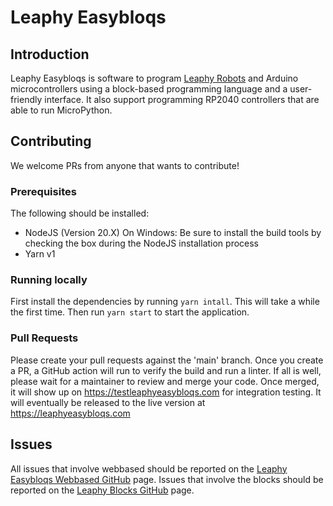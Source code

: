 # Leaphy Easybloqs

## Introduction

Leaphy Easybloqs is software to program [Leaphy Robots](https://www.leaphy.nl) and Arduino microcontrollers using a block-based programming language and a user-friendly interface.
It also support programming RP2040 controllers that are able to run MicroPython.

## Contributing

We welcome PRs from anyone that wants to contribute!

### Prerequisites

The following should be installed:

-   NodeJS (Version 20.X)
    On Windows: Be sure to install the build tools by checking the box during the NodeJS installation process
-   Yarn v1

### Running locally

First install the dependencies by running `yarn intall`. This will take a while the first time.
Then run `yarn start` to start the application.

### Pull Requests

Please create your pull requests against the 'main' branch. Once you create a PR, a GitHub action will run to verify the build and run a linter. If all is well, please wait for a maintainer to review and merge your code.
Once merged, it will show up on https://testleaphyeasybloqs.com for integration testing. It will eventually be released to the live version at https://leaphyeasybloqs.com

## Issues

All issues that involve webbased should be reported on the [Leaphy Easybloqs Webbased GitHub](https://github.com/leaphy-robotics/leaphy-webbased/issues) page.
Issues that involve the blocks should be reported on the [Leaphy Blocks GitHub](https://github.com/leaphy-robotics/leaphy-blocks/issues) page.
